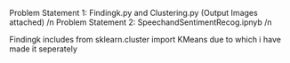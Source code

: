 Problem Statement 1: Findingk.py and Clustering.py (Output Images attached) /n
Problem Statement 2: SpeechandSentimentRecog.ipnyb /n


Findingk includes from sklearn.cluster import KMeans due to which i have made it seperately
